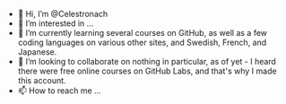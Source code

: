 - 👋 Hi, I’m @Celestronach
- 👀 I’m interested in ...
- 🌱 I’m currently learning several courses on GitHub, as well as a few coding languages on various other sites, and Swedish, French, and Japanese.
- 💞️ I’m looking to collaborate on nothing in particular, as of yet - I heard there were free online courses on GitHub Labs, and that's why I made this account.
- 📫 How to reach me ...

<!---
Celestronach/Celestronach is a ✨ special ✨ repository because its `README.md` (this file) appears on your GitHub profile.
You can click the Preview link to take a look at your changes.
--->
